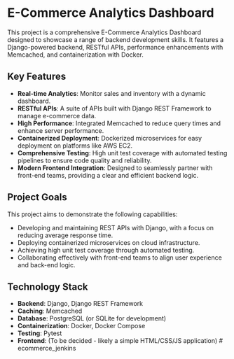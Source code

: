 # E-Commerce Analytics Dashboard

This project is a comprehensive E-Commerce Analytics Dashboard designed to showcase a range of backend development skills. It features a Django-powered backend, RESTful APIs, performance enhancements with Memcached, and containerization with Docker.

## Key Features

*   **Real-time Analytics**: Monitor sales and inventory with a dynamic dashboard.
*   **RESTful APIs**: A suite of APIs built with Django REST Framework to manage e-commerce data.
*   **High Performance**: Integrated Memcached to reduce query times and enhance server performance.
*   **Containerized Deployment**: Dockerized microservices for easy deployment on platforms like AWS EC2.
*   **Comprehensive Testing**: High unit test coverage with automated testing pipelines to ensure code quality and reliability.
*   **Modern Frontend Integration**: Designed to seamlessly partner with front-end teams, providing a clear and efficient backend logic.

## Project Goals

This project aims to demonstrate the following capabilities:

-   Developing and maintaining REST APIs with Django, with a focus on reducing average response time.
-   Deploying containerized microservices on cloud infrastructure.
-   Achieving high unit test coverage through automated testing.
-   Collaborating effectively with front-end teams to align user experience and back-end logic.

## Technology Stack

-   **Backend**: Django, Django REST Framework
-   **Caching**: Memcached
-   **Database**: PostgreSQL (or SQLite for development)
-   **Containerization**: Docker, Docker Compose
-   **Testing**: Pytest
-   **Frontend**: (To be decided - likely a simple HTML/CSS/JS application) #   e c o m m e r c e _ j e n k i n s  
 